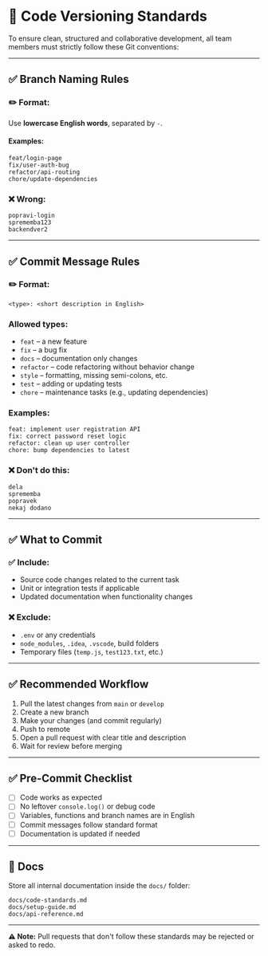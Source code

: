 # 🧠 Code Versioning Standards

To ensure clean, structured and collaborative development, all team members must strictly follow these Git conventions:

---

## ✅ Branch Naming Rules

### ✏️ Format:

Use **lowercase English words**, separated by `-`.

#### Examples:

```
feat/login-page
fix/user-auth-bug
refactor/api-routing
chore/update-dependencies
```

### ❌ Wrong:

```
popravi-login
sprememba123
backendver2
```

---

## ✅ Commit Message Rules

### ✏️ Format:

```
<type>: <short description in English>
```

### Allowed types:

* `feat` – a new feature
* `fix` – a bug fix
* `docs` – documentation only changes
* `refactor` – code refactoring without behavior change
* `style` – formatting, missing semi-colons, etc.
* `test` – adding or updating tests
* `chore` – maintenance tasks (e.g., updating dependencies)

### Examples:

```
feat: implement user registration API
fix: correct password reset logic
refactor: clean up user controller
chore: bump dependencies to latest
```

### ❌ Don't do this:

```
dela
sprememba
popravek
nekaj dodano
```

---

## ✅ What to Commit

### ✅ Include:

* Source code changes related to the current task
* Unit or integration tests if applicable
* Updated documentation when functionality changes

### ❌ Exclude:

* `.env` or any credentials
* `node_modules`, `.idea`, `.vscode`, build folders
* Temporary files (`temp.js`, `test123.txt`, etc.)

---

## ✅ Recommended Workflow

1. Pull the latest changes from `main` or `develop`
2. Create a new branch
3. Make your changes (and commit regularly)
4. Push to remote
5. Open a pull request with clear title and description
6. Wait for review before merging

---

## ✅ Pre-Commit Checklist

* [ ] Code works as expected
* [ ] No leftover `console.log()` or debug code
* [ ] Variables, functions and branch names are in English
* [ ] Commit messages follow standard format
* [ ] Documentation is updated if needed

---

## 📂 Docs

Store all internal documentation inside the `docs/` folder:

```
docs/code-standards.md
docs/setup-guide.md
docs/api-reference.md
```

---

**⚠️ Note:** Pull requests that don't follow these standards may be rejected or asked to redo.